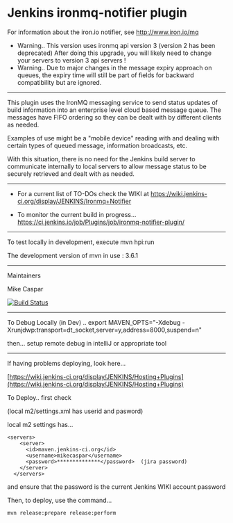 Jenkins ironmq-notifier plugin
===============

For information about the iron.io notifier, see http://www.iron.io/mq

- Warning.. This version uses ironmq api version 3 (version 2 has been deprecated)  After doing this upgrade, you will likely need to change your servers to version 3 api servers !
- Warning.. Due to major changes in the message expiry approach on queues, the expiry time will still be part of fields for backward compatibility but are ignored.

***
This plugin uses the IronMQ messaging service to send status updates of build information into an enterprise level cloud based message queue.  The messages have FIFO ordering so they can be dealt with by different clients as needed.

Examples of use might be a "mobile device" reading with and dealing with certain types of queued message, information broadcasts, etc.

With this situation, there is no need for the Jenkins build server to communicate internally to local servers to allow message status to be securely retrieved and dealt with as needed.

***

* For a current list of TO-DOs check the WIKI at  https://wiki.jenkins-ci.org/display/JENKINS/Ironmq+Notifier

* To monitor the current build in progress... https://ci.jenkins.io/job/Plugins/job/ironmq-notifier-plugin/

***

To test locally in development, execute mvn hpi:run

The development version of mvn in use : 3.6.1

***

Maintainers

Mike Caspar


[![Build Status](https://ci.jenkins.io/buildStatus/icon?job=Plugins/ironmq-notifier-plugin/master)](https://ci.jenkins.io/buildStatus/icon?job=Plugins/ironmq-notifier-plugin/master)

***

To Debug Locally (in Dev) ..
export MAVEN_OPTS="-Xdebug -Xrunjdwp:transport=dt_socket,server=y,address=8000,suspend=n"

then... setup remote debug in intelliJ or appropriate tool

*** 

If having problems deploying, look here...

[https://wiki.jenkins-ci.org/display/JENKINS/Hosting+Plugins](https://wiki.jenkins-ci.org/display/JENKINS/Hosting+Plugins)

To Deploy.. first check

(local m2/settings.xml has userid and pasword)

local m2 settings has...


    <servers>
        <server>
          <id>maven.jenkins-ci.org</id>
          <username>mikecaspar</username>
          <password>**************</password>  (jira password)
        </server>
      </servers>

and ensure that the password is the current Jenkins WIKI account password

Then, to deploy, use the command...

`mvn release:prepare release:perform `




